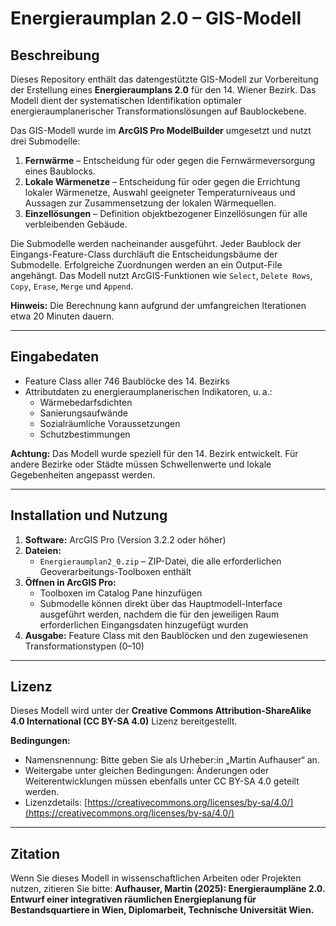 # Energieraumplan 2.0 – GIS-Modell

## Beschreibung

Dieses Repository enthält das datengestützte GIS-Modell zur Vorbereitung der Erstellung eines **Energieraumplans 2.0** für den 14. Wiener Bezirk. Das Modell dient der systematischen Identifikation optimaler energieraumplanerischer Transformationslösungen auf Baublockebene.  

Das GIS-Modell wurde im **ArcGIS Pro ModelBuilder** umgesetzt und nutzt drei Submodelle:  

1. **Fernwärme** – Entscheidung für oder gegen die Fernwärmeversorgung eines Baublocks.  
2. **Lokale Wärmenetze** – Entscheidung für oder gegen die Errichtung lokaler Wärmenetze, Auswahl geeigneter Temperaturniveaus und Aussagen zur Zusammensetzung der lokalen Wärmequellen.  
3. **Einzellösungen** – Definition objektbezogener Einzellösungen für alle verbleibenden Gebäude.

Die Submodelle werden nacheinander ausgeführt. Jeder Baublock der Eingangs-Feature-Class durchläuft die Entscheidungsbäume der Submodelle. Erfolgreiche Zuordnungen werden an ein Output-File angehängt. Das Modell nutzt ArcGIS-Funktionen wie `Select`, `Delete Rows`, `Copy`, `Erase`, `Merge` und `Append`.  

**Hinweis:** Die Berechnung kann aufgrund der umfangreichen Iterationen etwa 20 Minuten dauern.

---

## Eingabedaten

- Feature Class aller 746 Baublöcke des 14. Bezirks  
- Attributdaten zu energieraumplanerischen Indikatoren, u. a.:
  - Wärmebedarfsdichten  
  - Sanierungsaufwände  
  - Sozialräumliche Voraussetzungen  
  - Schutzbestimmungen 

**Achtung:** Das Modell wurde speziell für den 14. Bezirk entwickelt. Für andere Bezirke oder Städte müssen Schwellenwerte und lokale Gegebenheiten angepasst werden.

---

## Installation und Nutzung

1. **Software:** ArcGIS Pro (Version 3.2.2 oder höher)  
2. **Dateien:**  
   - `Energieraumplan2_0.zip` – ZIP-Datei, die alle erforderlichen Geoverarbeitungs-Toolboxen enthält
3. **Öffnen in ArcGIS Pro:**  
   - Toolboxen im Catalog Pane hinzufügen  
   - Submodelle können direkt über das Hauptmodell-Interface ausgeführt werden, nachdem die für den jeweiligen Raum erforderlichen Eingangsdaten hinzugefügt wurden
4. **Ausgabe:** Feature Class mit den Baublöcken und den zugewiesenen Transformationstypen (0–10)  

---

## Lizenz

Dieses Modell wird unter der **Creative Commons Attribution-ShareAlike 4.0 International (CC BY-SA 4.0)** Lizenz bereitgestellt.  

**Bedingungen:**  
- Namensnennung: Bitte geben Sie als Urheber:in „Martin Aufhauser“ an.  
- Weitergabe unter gleichen Bedingungen: Änderungen oder Weiterentwicklungen müssen ebenfalls unter CC BY-SA 4.0 geteilt werden.  
- Lizenzdetails: [https://creativecommons.org/licenses/by-sa/4.0/](https://creativecommons.org/licenses/by-sa/4.0/)

---

## Zitation

Wenn Sie dieses Modell in wissenschaftlichen Arbeiten oder Projekten nutzen, zitieren Sie bitte:
**Aufhauser, Martin (2025): Energieraumpläne 2.0. Entwurf einer integrativen räumlichen Energieplanung für Bestandsquartiere in Wien, Diplomarbeit, Technische Universität Wien.**

